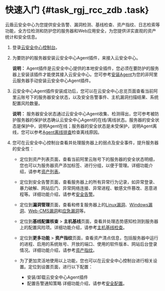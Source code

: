 # 快速入门 {#task_rgj_rcc_zdb .task}

云盾云安全中心为您提供安全告警、漏洞检测、基线检查、资产指纹、日志检索等功能，全方位检测和防护您的服务器和Web应用安全，为您提供详实直观的资产统计和安全信息。

1.  登录[云安全中心控制台](https://yundun.console.aliyun.com/?p=sas)。 
2.  为要防护的服务器安装云安全中心Agent插件，来接入云安全中心。 

    **说明：** Agent插件是云安全中心提供的本地安全插件，您必须在要防护的服务器上安装该插件才能使其接入云安全中心。您可参考[安装Agent](../../../../../intl.zh-CN/接入云安全中心/安装Agent.md#)为您的非阿里云服务器手动安装云安全中心Agent插件。

3.  云安全中心Agent插件安装成功后，您可以在云安全中心总览页面查看当前阿里云账号下的服务器安全状态，以及安全告警事件、主机漏洞扫描结果、系统配置风险数量。 

    **说明：** 服务器安全状态通过云安全中心Agent收集、检测得出，您可参考被防护服务器的保护状态确认云安全中心Agent的在线/离线状态。服务器的安全状态是保护中，说明Agent在线；服务器的安全状态是未受保护，说明Agent离线，您可以参考[Agent离线排查](../../../../../intl.zh-CN/接入云安全中心/Agent离线排查.md#)检查离线原因。

4.  您可在云安全中心控制台查看并处理服务器上的弱点及安全事件，提升服务器的安全性： 
    -   定位到资产列表页面，查看当前阿里云账号下的服务器的安全状态明细，您也可以为服务器资产添加标签、进行分组，以便于管理。详细功能介绍，请参考[资产列表](../../../../../intl.zh-CN/用户指南/资产列表.md#)。
    -   定位到安全告警页面，查看服务器上的所有异常行为记录，如异常登录、暴力破解、网站后门、异常网络连接、异常进程、敏感文件篡改、恶意进程等。详细功能介绍，请参考[安全告警](../../../../../intl.zh-CN/用户指南/安全告警/安全告警类型.md#)。
    -   定位到**漏洞管理**页面，查看和修复服务器上的[Linux漏洞](../../../../../intl.zh-CN/用户指南/漏洞管理/Linux软件漏洞.md#)、[Windows漏洞](../../../../../intl.zh-CN/用户指南/漏洞管理/Windows系统漏洞.md#)、[Web-CMS漏洞](../../../../../intl.zh-CN/用户指南/漏洞管理/Web-CMS漏洞.md#)和[应急漏洞](../../../../../intl.zh-CN/用户指南/漏洞管理/应急漏洞.md#)等。
    -   定位到**基线配置核查** \> **主机基线**页面，查看并处理态势感知检测到服务器上的配置风险项。详细功能介绍，请参考[主机基线检查](../../../../../intl.zh-CN/用户指南/基线检查/基线检查概述.md#)。
    -   定位到**更多功能** \> **资产指纹**页面，查看资产清点信息，包括服务器中运行的进程、启用的系统账号、开放的端口、使用的软件版本、网站后台登录情况。详细功能介绍，请参考[资产指纹](../../../../../intl.zh-CN/用户指南/资产指纹.md#)。
    -   为了更加灵活地使用以上功能，您也可以在云安全中心控制台进行相关设置。定位到设置页面，进行以下配置：

        -   安装/卸载云安全中心Agent插件
        -   配置告警通知策略
        详细功能介绍，请参考[安全配置](../../../../../intl.zh-CN/用户指南/设置/安全配置.md#)。


